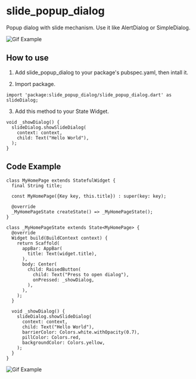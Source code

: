 # slide_popup_dialog

Popup dialog with slide mechanism. Use it like AlertDialog or SimpleDialog.

![Gif Example](https://raw.githubusercontent.com/dhimasdewanto/slide_popup_dialog/master/readme_screenshot/example.gif)

## How to use

1. Add slide_popup_dialog to your package's pubspec.yaml, then intall it.

2. Import package.

```
import 'package:slide_popup_dialog/slide_popup_dialog.dart' as slideDialog;
```

3. Add this method to your State Widget.
```
void _showDialog() {
  slideDialog.showSlideDialog(
    context: context,
    child: Text("Hello World"),
  );
}
```

## Code Example

```
class MyHomePage extends StatefulWidget {
  final String title;

  const MyHomePage({Key key, this.title}) : super(key: key);

  @override
  _MyHomePageState createState() => _MyHomePageState();
}

class _MyHomePageState extends State<MyHomePage> {
  @override
  Widget build(BuildContext context) {
    return Scaffold(
      appBar: AppBar(
        title: Text(widget.title),
      ),
      body: Center(
        child: RaisedButton(
          child: Text("Press to open dialog"),
          onPressed: _showDialog,
        ),
      ),
    );
  }

  void _showDialog() {
    slideDialog.showSlideDialog(
      context: context,
      child: Text("Hello World"),
      barrierColor: Colors.white.withOpacity(0.7),
      pillColor: Colors.red,
      backgroundColor: Colors.yellow,
    );
  }
}
```

![Gif Example](https://raw.githubusercontent.com/dhimasdewanto/slide_popup_dialog/master/readme_screenshot/more_example.gif)
